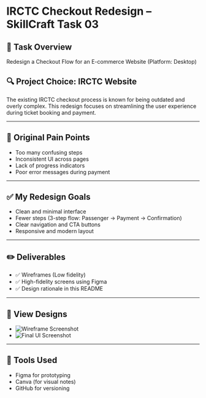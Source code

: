 # IRCTC Checkout Redesign – SkillCraft Task 03

## 💼 Task Overview
Redesign a Checkout Flow for an E-commerce Website (Platform: Desktop)

## 🔍 Project Choice: IRCTC Website
The existing IRCTC checkout process is known for being outdated and overly complex. This redesign focuses on streamlining the user experience during ticket booking and payment.

---

## 🚫 Original Pain Points
- Too many confusing steps
- Inconsistent UI across pages
- Lack of progress indicators
- Poor error messages during payment

---

## ✅ My Redesign Goals
- Clean and minimal interface
- Fewer steps (3-step flow: Passenger → Payment → Confirmation)
- Clear navigation and CTA buttons
- Responsive and modern layout

---

## ✏️ Deliverables
- ✅ Wireframes (Low fidelity)
- ✅ High-fidelity screens using Figma
- ✅ Design rationale in this README

---

## 🔗 View Designs
- ![Wireframe Screenshot](./images/wireframe.png)
- ![Final UI Screenshot](./images/final-ui.png)

---

## 🙌 Tools Used
- Figma for prototyping
- Canva (for visual notes)
- GitHub for versioning
